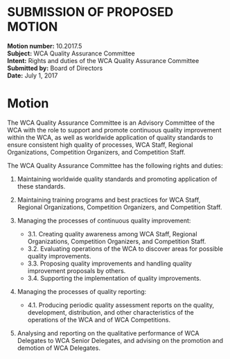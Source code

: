 # SUBMISSION OF PROPOSED MOTION

**Motion number:** 10.2017.5  
**Subject:** WCA Quality Assurance Committee  
**Intent:** Rights and duties of the WCA Quality Assurance Committee  
**Submitted by:** Board of Directors  
**Date:** July 1, 2017  

# Motion

The WCA Quality Assurance Committee is an Advisory Committee of the WCA with the role to support and promote continuous quality improvement within the WCA, as well as worldwide application of quality standards to ensure consistent high quality of processes, WCA Staff, Regional Organizations, Competition Organizers, and Competition Staff.

The WCA Quality Assurance Committee has the following rights and duties:

1. Maintaining worldwide quality standards and promoting application of these standards.

2. Maintaining training programs and best practices for WCA Staff, Regional Organizations, Competition Organizers, and Competition Staff.

3. Managing the processes of continuous quality improvement:
   - 3.1. Creating quality awareness among WCA Staff, Regional Organizations, Competition Organizers, and Competition Staff.
   - 3.2. Evaluating operations of the WCA to discover areas for possible quality improvements.
   - 3.3. Proposing quality improvements and handling quality improvement proposals by others.
   - 3.4. Supporting the implementation of quality improvements.

4. Managing the processes of quality reporting:
   - 4.1. Producing periodic quality assessment reports on the quality, development, distribution, and other characteristics of the operations of the WCA and of WCA Competitions.

5. Analysing and reporting on the qualitative performance of WCA Delegates to WCA Senior Delegates, and advising on the promotion and demotion of WCA Delegates.
